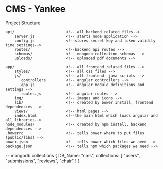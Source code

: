 # CMS - Yankee
Project Structure

    api/                       <!-- all backend related files-->
        server.js              <!-- starts node application -->
        config.js              <!--stores secret key and token validity time settings-->
        routes/                <!--backend api routes -->
        schemas/               <!-- mongodb collection schemas -->
        uploads/               <!-- uploaded pdf documents -->
    
    app/                       <!-- all frontend related files -->
        styles/                <!-- all css files -->
        js/                    <!-- all frontend  java scripts -->
           controllers         <!-- angular controllers -->
           app.js              <!-- angular module definitions and settings -->
           routes.js           <!-- angular routes -->
        img/                   <!-- images and icons -->
        lib/                   <!-- created by bower install, frontend dependencies -->
        views/                 <!-- html pages -->
        index.html             <!--the main html which loads angular and all libraries-->
    node_modules/              <!-- created by npm install, backend dependencies -->
    .bowerrc                   <!-- tells bower where to put files (public/libs) -->
    bower.json                 <!-- tells bower which files we need -->
    package.json               <!-- tells npm which packages we need -->



-- mongodb collections
    {
      DB_Name: "cms",
      collections:
        [
          "users",
          "submissions",
          "reviews",
          "chair"
        ]
    }
